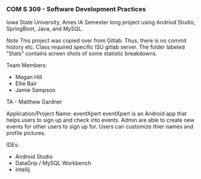 ### COM S 309 - Software Development Practices 
Iowa State University, Ames IA
Semester long project using Andriod Studio, SpringBoot, Java, and MySQL. 

*Note* This project was copied over from Gitlab. Thus, there is no commit history etc. Class required specific ISU gitlab server. The folder labeled "Stats" contains screen shots of some statistic breakdowns. 

Team Members:
- Megan Hill
- Ellie Bair
- Jamie Sampson

TA - Matthew Gardner

Application/Project Name: eventXpert
eventXpert is an Android app that helps users to sign up and check into events. Admin are able to create new events for other users to sign up for. Users can customize thier names and profile pictures. 

IDEs:
- Android Studio
- DataGrip / MySQL Workbench
- Intellij
